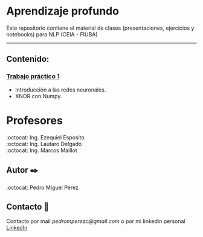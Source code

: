 # Aprendizaje profundo
Este repositorio contiene el material de clases (presentaciones, ejercicios y notebooks) para NLP (CEIA - FIUBA)

---

## Contenido:

### [Trabajo práctico 1](Desafío_1.ipynb) 
* Introducción a las redes neuronales.
* XNOR con Numpy.



# Profesores
:octocat: Ing. Ezequiel Esposito\
:octocat: Ing. Lautaro Delgado\
:octocat: Ing. Marcos Maillot

## Autor  ✒️
:octocat: Pedro Miguel Pérez

## Contacto 📌
Contacto por mail _pedromperezc@gmail.com_ o por mi linkedin personal [LinkedIn](https://www.linkedin.com/in/pedromiguelperez/)